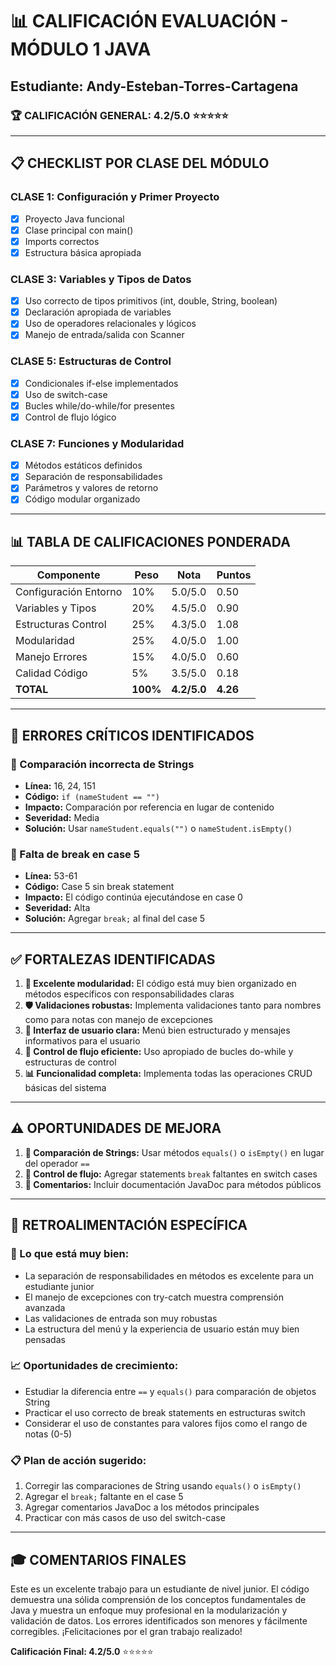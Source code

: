 # 📊 CALIFICACIÓN EVALUACIÓN - MÓDULO 1 JAVA

## Estudiante: Andy-Esteban-Torres-Cartagena

### 🏆 CALIFICACIÓN GENERAL: **4.2/5.0** ⭐⭐⭐⭐⭐

---

## 📋 CHECKLIST POR CLASE DEL MÓDULO

### CLASE 1: Configuración y Primer Proyecto

- [x] Proyecto Java funcional
- [x] Clase principal con main()
- [x] Imports correctos
- [x] Estructura básica apropiada

### CLASE 3: Variables y Tipos de Datos

- [x] Uso correcto de tipos primitivos (int, double, String, boolean)
- [x] Declaración apropiada de variables
- [x] Uso de operadores relacionales y lógicos
- [x] Manejo de entrada/salida con Scanner

### CLASE 5: Estructuras de Control

- [x] Condicionales if-else implementados
- [x] Uso de switch-case
- [x] Bucles while/do-while/for presentes
- [x] Control de flujo lógico

### CLASE 7: Funciones y Modularidad

- [x] Métodos estáticos definidos
- [x] Separación de responsabilidades
- [x] Parámetros y valores de retorno
- [x] Código modular organizado

---

## 📊 TABLA DE CALIFICACIONES PONDERADA

| Componente            | Peso     | Nota        | Puntos   |
| --------------------- | -------- | ----------- | -------- |
| Configuración Entorno | 10%      | 5.0/5.0     | 0.50     |
| Variables y Tipos     | 20%      | 4.5/5.0     | 0.90     |
| Estructuras Control   | 25%      | 4.3/5.0     | 1.08     |
| Modularidad           | 25%      | 4.0/5.0     | 1.00     |
| Manejo Errores        | 15%      | 4.0/5.0     | 0.60     |
| Calidad Código        | 5%       | 3.5/5.0     | 0.18     |
| **TOTAL**             | **100%** | **4.2/5.0** | **4.26** |

---

## 🐛 ERRORES CRÍTICOS IDENTIFICADOS

### 🐛 Comparación incorrecta de Strings

- **Línea:** 16, 24, 151
- **Código:** `if (nameStudent == "")`
- **Impacto:** Comparación por referencia en lugar de contenido
- **Severidad:** Media
- **Solución:** Usar `nameStudent.equals("")` o `nameStudent.isEmpty()`

### 🐛 Falta de break en case 5

- **Línea:** 53-61
- **Código:** Case 5 sin break statement
- **Impacto:** El código continúa ejecutándose en case 0
- **Severidad:** Alta
- **Solución:** Agregar `break;` al final del case 5

---

## ✅ FORTALEZAS IDENTIFICADAS

1. **🎯 Excelente modularidad:** El código está muy bien organizado en métodos específicos con responsabilidades claras
2. **🛡️ Validaciones robustas:** Implementa validaciones tanto para nombres como para notas con manejo de excepciones
3. **🎨 Interfaz de usuario clara:** Menú bien estructurado y mensajes informativos para el usuario
4. **🔄 Control de flujo eficiente:** Uso apropiado de bucles do-while y estructuras de control
5. **📊 Funcionalidad completa:** Implementa todas las operaciones CRUD básicas del sistema

---

## ⚠️ OPORTUNIDADES DE MEJORA

1. **🔧 Comparación de Strings:** Usar métodos `equals()` o `isEmpty()` en lugar del operador `==`
2. **🚪 Control de flujo:** Agregar statements `break` faltantes en switch cases
3. **📝 Comentarios:** Incluir documentación JavaDoc para métodos públicos

---

## 🎯 RETROALIMENTACIÓN ESPECÍFICA

### 🌟 Lo que está muy bien:

- La separación de responsabilidades en métodos es excelente para un estudiante junior
- El manejo de excepciones con try-catch muestra comprensión avanzada
- Las validaciones de entrada son muy robustas
- La estructura del menú y la experiencia de usuario están muy bien pensadas

### 📈 Oportunidades de crecimiento:

- Estudiar la diferencia entre `==` y `equals()` para comparación de objetos String
- Practicar el uso correcto de break statements en estructuras switch
- Considerar el uso de constantes para valores fijos como el rango de notas (0-5)

### 📋 Plan de acción sugerido:

1. Corregir las comparaciones de String usando `equals()` o `isEmpty()`
2. Agregar el `break;` faltante en el case 5
3. Agregar comentarios JavaDoc a los métodos principales
4. Practicar con más casos de uso del switch-case

---

## 🎓 COMENTARIOS FINALES

Este es un excelente trabajo para un estudiante de nivel junior. El código demuestra una sólida comprensión de los conceptos fundamentales de Java y muestra un enfoque muy profesional en la modularización y validación de datos. Los errores identificados son menores y fácilmente corregibles. ¡Felicitaciones por el gran trabajo realizado!

**Calificación Final: 4.2/5.0** ⭐⭐⭐⭐⭐
